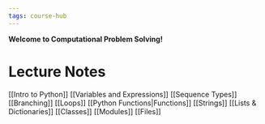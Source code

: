 ```yaml
---
tags: course-hub
---
```


**Welcome to Computational Problem Solving!**


# Lecture Notes

[[Intro to Python]]
[[Variables and Expressions]]
[[Sequence Types]]
[[Branching]]
[[Loops]]
[[Python Functions|Functions]]
[[Strings]]
[[Lists & Dictionaries]]
[[Classes]]
[[Modules]]
[[Files]]